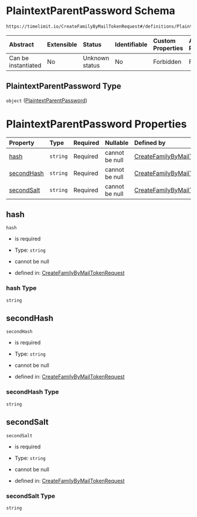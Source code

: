 # PlaintextParentPassword Schema

```txt
https://timelimit.io/CreateFamilyByMailTokenRequest#/definitions/PlaintextParentPassword
```

| Abstract            | Extensible | Status         | Identifiable | Custom Properties | Additional Properties | Access Restrictions | Defined In                                                                                                        |
| :------------------ | :--------- | :------------- | :----------- | :---------------- | :-------------------- | :------------------ | :---------------------------------------------------------------------------------------------------------------- |
| Can be instantiated | No         | Unknown status | No           | Forbidden         | Forbidden             | none                | [CreateFamilyByMailTokenRequest.schema.json\*](CreateFamilyByMailTokenRequest.schema.json "open original schema") |

## PlaintextParentPassword Type

`object` ([PlaintextParentPassword](createfamilybymailtokenrequest-definitions-plaintextparentpassword.md))

# PlaintextParentPassword Properties

| Property                  | Type     | Required | Nullable       | Defined by                                                                                                                                                                                                                                     |
| :------------------------ | :------- | :------- | :------------- | :--------------------------------------------------------------------------------------------------------------------------------------------------------------------------------------------------------------------------------------------- |
| [hash](#hash)             | `string` | Required | cannot be null | [CreateFamilyByMailTokenRequest](createfamilybymailtokenrequest-definitions-plaintextparentpassword-properties-hash.md "https://timelimit.io/CreateFamilyByMailTokenRequest#/definitions/PlaintextParentPassword/properties/hash")             |
| [secondHash](#secondhash) | `string` | Required | cannot be null | [CreateFamilyByMailTokenRequest](createfamilybymailtokenrequest-definitions-plaintextparentpassword-properties-secondhash.md "https://timelimit.io/CreateFamilyByMailTokenRequest#/definitions/PlaintextParentPassword/properties/secondHash") |
| [secondSalt](#secondsalt) | `string` | Required | cannot be null | [CreateFamilyByMailTokenRequest](createfamilybymailtokenrequest-definitions-plaintextparentpassword-properties-secondsalt.md "https://timelimit.io/CreateFamilyByMailTokenRequest#/definitions/PlaintextParentPassword/properties/secondSalt") |

## hash

`hash`

- is required

- Type: `string`

- cannot be null

- defined in: [CreateFamilyByMailTokenRequest](createfamilybymailtokenrequest-definitions-plaintextparentpassword-properties-hash.md "https://timelimit.io/CreateFamilyByMailTokenRequest#/definitions/PlaintextParentPassword/properties/hash")

### hash Type

`string`

## secondHash

`secondHash`

- is required

- Type: `string`

- cannot be null

- defined in: [CreateFamilyByMailTokenRequest](createfamilybymailtokenrequest-definitions-plaintextparentpassword-properties-secondhash.md "https://timelimit.io/CreateFamilyByMailTokenRequest#/definitions/PlaintextParentPassword/properties/secondHash")

### secondHash Type

`string`

## secondSalt

`secondSalt`

- is required

- Type: `string`

- cannot be null

- defined in: [CreateFamilyByMailTokenRequest](createfamilybymailtokenrequest-definitions-plaintextparentpassword-properties-secondsalt.md "https://timelimit.io/CreateFamilyByMailTokenRequest#/definitions/PlaintextParentPassword/properties/secondSalt")

### secondSalt Type

`string`
